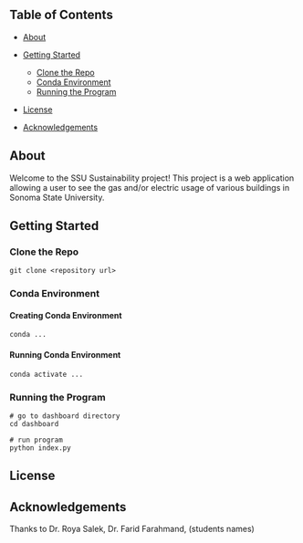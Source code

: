 ## Table of Contents
- [About](#about)
      
- [Getting Started](#getting-started)
  - [Clone the Repo](#clone-the-repo)
  - [Conda Environment](#conda-environment)
  - [Running the Program](#running-the-program)
    
- [License](#license)
  
- [Acknowledgements](#acknowledgements)

## About
Welcome to the SSU Sustainability project! This project is a web application allowing a user to see the gas and/or electric usage of various buildings in Sonoma State University.

## Getting Started

### Clone the Repo
```
git clone <repository url>
```

### Conda Environment

#### Creating Conda Environment
```
conda ...
```

#### Running Conda Environment
```
conda activate ...
```

### Running the Program
```
# go to dashboard directory
cd dashboard

# run program
python index.py
```

## License

## Acknowledgements
Thanks to Dr. Roya Salek, Dr. Farid Farahmand, (students names)
